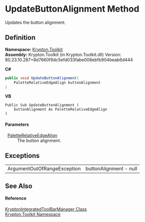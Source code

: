 # UpdateButtonAlignment Method


Updates the button alignment.



## Definition
**Namespace:** <a href="79d2eac2-21f4-54ff-7552-b20c33c30600.md">Krypton.Toolkit</a>  
**Assembly:** Krypton.Toolkit (in Krypton.Toolkit.dll) Version: 80.23.10.287+8d7660f9dc5efd033fabe008ebfb904beab6d444

**C#**
``` C#
public void UpdateButtonAlignment(
	PaletteRelativeEdgeAlign buttonAlignment
)
```
**VB**
``` VB
Public Sub UpdateButtonAlignment ( 
	buttonAlignment As PaletteRelativeEdgeAlign
)
```



#### Parameters
<dl><dt>  <a href="ec11009b-0fa1-e87e-4b94-dd515e6a6cba.md">PaletteRelativeEdgeAlign</a></dt><dd>The button alignment.</dd></dl>

## Exceptions
<table>
<tr>
<td>ArgumentOutOfRangeException</td>
<td>buttonAlignment - null</td></tr>
</table>

## See Also


#### Reference
<a href="4b9cc24d-edc4-08dd-52a4-dabaf98bcaa2.md">KryptonIntegratedToolBarManager Class</a>  
<a href="79d2eac2-21f4-54ff-7552-b20c33c30600.md">Krypton.Toolkit Namespace</a>  
